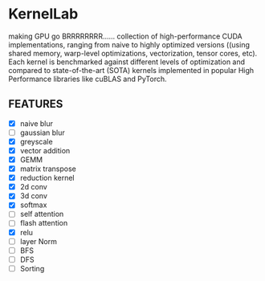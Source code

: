 # KernelLab
making GPU go BRRRRRRRR......
collection of high-performance CUDA implementations, ranging from naive to highly optimized versions ((using shared memory, warp-level optimizations, vectorization, tensor cores, etc).
Each kernel is benchmarked against different levels of optimization and compared to state-of-the-art (SOTA) kernels implemented in popular High Performance libraries like cuBLAS and PyTorch.

## FEATURES
- [x] naive blur
- [ ] gaussian blur
- [x] greyscale
- [x] vector addition
- [x] GEMM
- [x] matrix transpose
- [x] reduction kernel
- [x] 2d conv
- [x] 3d conv
- [x] softmax
- [ ] self attention
- [ ] flash attention
- [x] relu
- [ ] layer Norm
- [ ] BFS
- [ ] DFS
- [ ] Sorting
